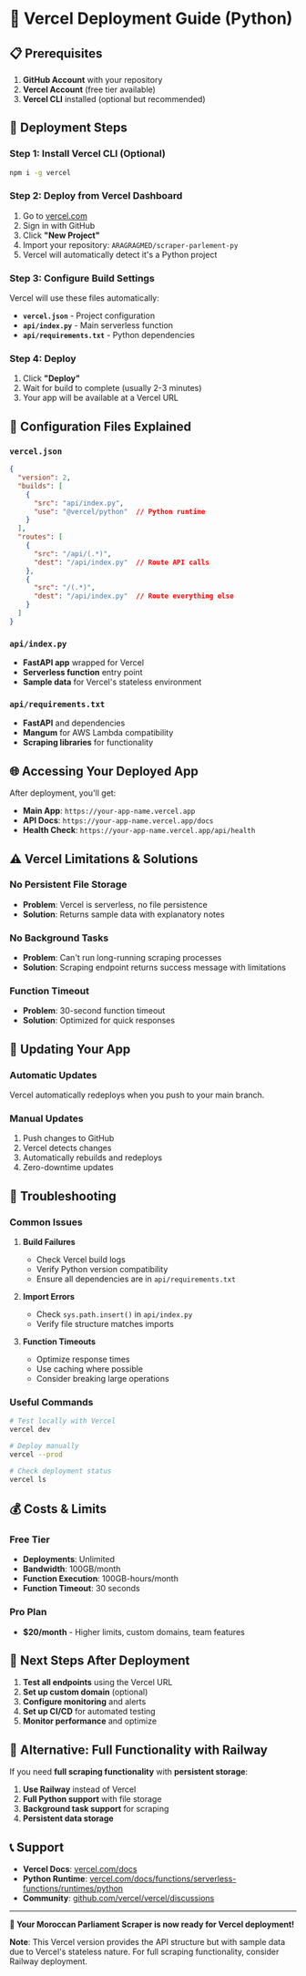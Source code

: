# 🚀 Vercel Deployment Guide (Python)

## 📋 **Prerequisites**

1. **GitHub Account** with your repository
2. **Vercel Account** (free tier available)
3. **Vercel CLI** installed (optional but recommended)

## 🚀 **Deployment Steps**

### **Step 1: Install Vercel CLI (Optional)**

```bash
npm i -g vercel
```

### **Step 2: Deploy from Vercel Dashboard**

1. Go to [vercel.com](https://vercel.com)
2. Sign in with GitHub
3. Click **"New Project"**
4. Import your repository: `ARAGRAGMED/scraper-parlement-py`
5. Vercel will automatically detect it's a Python project

### **Step 3: Configure Build Settings**

Vercel will use these files automatically:
- **`vercel.json`** - Project configuration
- **`api/index.py`** - Main serverless function
- **`api/requirements.txt`** - Python dependencies

### **Step 4: Deploy**

1. Click **"Deploy"**
2. Wait for build to complete (usually 2-3 minutes)
3. Your app will be available at a Vercel URL

## 🔧 **Configuration Files Explained**

### **`vercel.json`**
```json
{
  "version": 2,
  "builds": [
    {
      "src": "api/index.py",
      "use": "@vercel/python"  // Python runtime
    }
  ],
  "routes": [
    {
      "src": "/api/(.*)",
      "dest": "/api/index.py"  // Route API calls
    },
    {
      "src": "/(.*)",
      "dest": "/api/index.py"  // Route everything else
    }
  ]
}
```

### **`api/index.py`**
- **FastAPI app** wrapped for Vercel
- **Serverless function** entry point
- **Sample data** for Vercel's stateless environment

### **`api/requirements.txt`**
- **FastAPI** and dependencies
- **Mangum** for AWS Lambda compatibility
- **Scraping libraries** for functionality

## 🌐 **Accessing Your Deployed App**

After deployment, you'll get:
- **Main App**: `https://your-app-name.vercel.app`
- **API Docs**: `https://your-app-name.vercel.app/docs`
- **Health Check**: `https://your-app-name.vercel.app/api/health`

## ⚠️ **Vercel Limitations & Solutions**

### **No Persistent File Storage**
- **Problem**: Vercel is serverless, no file persistence
- **Solution**: Returns sample data with explanatory notes

### **No Background Tasks**
- **Problem**: Can't run long-running scraping processes
- **Solution**: Scraping endpoint returns success message with limitations

### **Function Timeout**
- **Problem**: 30-second function timeout
- **Solution**: Optimized for quick responses

## 🔄 **Updating Your App**

### **Automatic Updates**
Vercel automatically redeploys when you push to your main branch.

### **Manual Updates**
1. Push changes to GitHub
2. Vercel detects changes
3. Automatically rebuilds and redeploys
4. Zero-downtime updates

## 🚨 **Troubleshooting**

### **Common Issues**

1. **Build Failures**
   - Check Vercel build logs
   - Verify Python version compatibility
   - Ensure all dependencies are in `api/requirements.txt`

2. **Import Errors**
   - Check `sys.path.insert()` in `api/index.py`
   - Verify file structure matches imports

3. **Function Timeouts**
   - Optimize response times
   - Use caching where possible
   - Consider breaking large operations

### **Useful Commands**

```bash
# Test locally with Vercel
vercel dev

# Deploy manually
vercel --prod

# Check deployment status
vercel ls
```

## 💰 **Costs & Limits**

### **Free Tier**
- **Deployments**: Unlimited
- **Bandwidth**: 100GB/month
- **Function Execution**: 100GB-hours/month
- **Function Timeout**: 30 seconds

### **Pro Plan**
- **$20/month** - Higher limits, custom domains, team features

## 🎯 **Next Steps After Deployment**

1. **Test all endpoints** using the Vercel URL
2. **Set up custom domain** (optional)
3. **Configure monitoring** and alerts
4. **Set up CI/CD** for automated testing
5. **Monitor performance** and optimize

## 🔄 **Alternative: Full Functionality with Railway**

If you need **full scraping functionality** with **persistent storage**:

1. **Use Railway** instead of Vercel
2. **Full Python support** with file storage
3. **Background task support** for scraping
4. **Persistent data storage**

## 📞 **Support**

- **Vercel Docs**: [vercel.com/docs](https://vercel.com/docs)
- **Python Runtime**: [vercel.com/docs/functions/serverless-functions/runtimes/python](https://vercel.com/docs/functions/serverless-functions/runtimes/python)
- **Community**: [github.com/vercel/vercel/discussions](https://github.com/vercel/vercel/discussions)

---

**🎉 Your Moroccan Parliament Scraper is now ready for Vercel deployment!**

**Note**: This Vercel version provides the API structure but with sample data due to Vercel's stateless nature. For full scraping functionality, consider Railway deployment.

